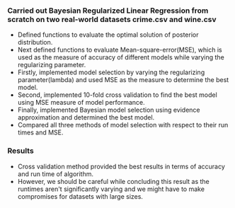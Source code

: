 ### Carried out Bayesian Regularized Linear Regression from scratch on two real-world datasets crime.csv and wine.csv

- Defined functions to evaluate the optimal solution of posterior distribution.
- Next defined functions to evaluate Mean-square-error(MSE), which is used as the measure of accuracy of different models while varying the regularizing parameter.
- Firstly, implemented model selection by varying the regularizing parameter(lambda) and used MSE as the measure to determine the best model.
- Second, implemented 10-fold cross validation to find the best model using MSE measure of model performance.
- Finally, implemented Bayesian model selection using evidence approximation and determined the best model.
- Compared all three methods of model selection with respect to their run times and MSE.

### Results

- Cross validation method provided the best results in terms of accuracy and run time of algorithm.
- However, we should be careful while concluding this result as the runtimes aren't significantly varying and we might have to make compromises for datasets with large sizes.
